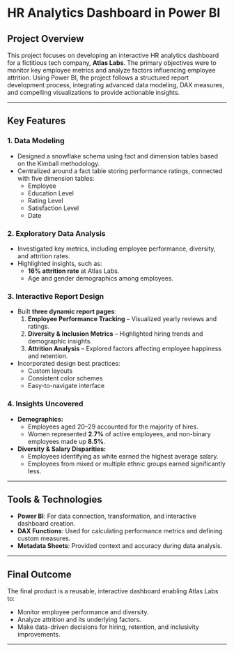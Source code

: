 # HR Analytics Dashboard in Power BI

## Project Overview
This project focuses on developing an interactive HR analytics dashboard for a fictitious tech company, **Atlas Labs**. The primary objectives were to monitor key employee metrics and analyze factors influencing employee attrition. Using Power BI, the project follows a structured report development process, integrating advanced data modeling, DAX measures, and compelling visualizations to provide actionable insights.

---

## Key Features
### 1. **Data Modeling**
- Designed a snowflake schema using fact and dimension tables based on the Kimball methodology.
- Centralized around a fact table storing performance ratings, connected with five dimension tables:
  - Employee
  - Education Level
  - Rating Level
  - Satisfaction Level
  - Date

### 2. **Exploratory Data Analysis**
- Investigated key metrics, including employee performance, diversity, and attrition rates.
- Highlighted insights, such as:
  - **16% attrition rate** at Atlas Labs.
  - Age and gender demographics among employees.

### 3. **Interactive Report Design**
- Built **three dynamic report pages**:
  1. **Employee Performance Tracking** – Visualized yearly reviews and ratings.
  2. **Diversity & Inclusion Metrics** – Highlighted hiring trends and demographic insights.
  3. **Attrition Analysis** – Explored factors affecting employee happiness and retention.
- Incorporated design best practices:
  - Custom layouts
  - Consistent color schemes
  - Easy-to-navigate interface

### 4. **Insights Uncovered**
- **Demographics:**
  - Employees aged 20–29 accounted for the majority of hires.
  - Women represented **2.7%** of active employees, and non-binary employees made up **8.5%**.
- **Diversity & Salary Disparities:**
  - Employees identifying as white earned the highest average salary.
  - Employees from mixed or multiple ethnic groups earned significantly less.

---

## Tools & Technologies
- **Power BI**: For data connection, transformation, and interactive dashboard creation.
- **DAX Functions**: Used for calculating performance metrics and defining custom measures.
- **Metadata Sheets**: Provided context and accuracy during data analysis.

---

## Final Outcome
The final product is a reusable, interactive dashboard enabling Atlas Labs to:
- Monitor employee performance and diversity.
- Analyze attrition and its underlying factors.
- Make data-driven decisions for hiring, retention, and inclusivity improvements.

---

